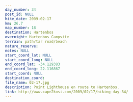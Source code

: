 ```yaml
---
day_number: 34
post_id: NULL
hike_date: 2009-02-17
km: 26.7
map_number: 18
destination: Hartenbos
overnight: Hartenbos Campsite
terrain: path/tar road/beach
nature_reserve: 
notes: NULL
start_coord_lat: NULL
start_coord_long: NULL
end_coord_lat: -34.129383
end_coord_long: 22.116867
start_coord: NULL
destination_coord: 
file_name: 02-17.jpg
description: Point Lighthouse en route to Hartenbos.
link: http://www.cape2kosi.com/2009/02/17/hiking-day-34/
---
```

